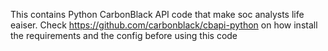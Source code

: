 This contains Python CarbonBlack API code that make soc analysts life eaiser. Check https://github.com/carbonblack/cbapi-python on how install the requirements and the config before using this code
# 
